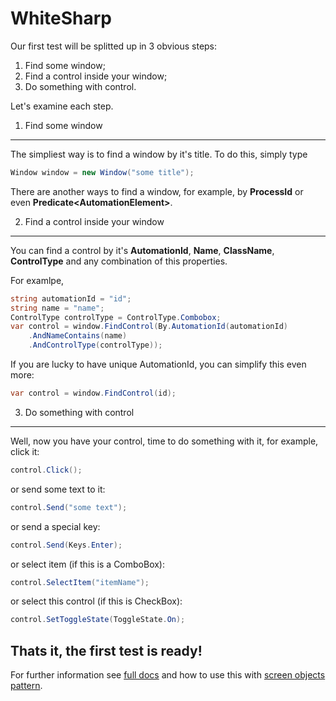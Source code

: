 WhiteSharp
==========

Our first test will be splitted up in 3 obvious steps:
 1. Find some window;
 2. Find a control inside your window;
 3. Do something with control.

Let's examine each step.

1. Find some window
-------------------
The simpliest way is to find a window by it's title. To do this, simply type
```csharp
Window window = new Window("some title");
```
There are another ways to find a window, for example, by **ProcessId** or even **Predicate\<AutomationElement\>**.

2. Find a control inside your window
-------------------
You can find a control by it's **AutomationId**, **Name**, **ClassName**, **ControlType** and any combination of this properties.

For examlpe,
```csharp
string automationId = "id";
string name = "name";
ControlType controlType = ControlType.Combobox;
var control = window.FindControl(By.AutomationId(automationId)
    .AndNameContains(name)
    .AndControlType(controlType));
```      
If you are lucky to have unique AutomationId, you can simplify this even more:
```csharp
var control = window.FindControl(id);
```
3. Do something with control
-------------------
Well, now you have your control, time to do something with it, for example, click it:
```csharp
control.Click();
```    
or send some text to it:
```csharp
control.Send("some text");
```    
or send a special key:
```csharp
control.Send(Keys.Enter);
```    
or select item (if this is a ComboBox):
```csharp
control.SelectItem("itemName");
```    
or select this control (if this is CheckBox):
```csharp
control.SetToggleState(ToggleState.On);
```

Thats it, the first test is ready!
----------------------------------
For further information see [full docs](index.md) and how to use this with [screen objects pattern](screenobjects.md).
